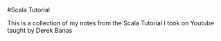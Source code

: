 #Scala Tutorial

This is a collection of my notes from the Scala Tutorial I took on Youtube taught by Derek Banas
